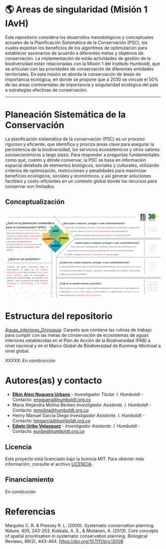 # 🌎 Areas de singularidad (Misión 1 IAvH)
Este repositorio considera los desarrollos metodológicos y conceptuales actuales de la Planificación Sistemática de la Conservación (PSC), los cuales explotan los beneficios de los algoritmos de optimización para establecer escenarios de acuerdo a diferentes metas y objetivos de conservación. La implementación de  estás actividades de gestión de la biodiversidad están relacionadas con la Misión 1 del Instituto Humboldt, que se articulan con las prioridades de conservación de diferentes entidades territoriales. En esta misión se aborda la conservación de áreas de importancia ecológica, en donde se propone que a 2030 se vincule el 50% de las áreas continentales de importancia y singularidad ecológica del país a estrategias efectivas de conservación.

---


# Planeación Sistemática de la Conservación
La planificación sistemática de la conservación (PSC) es un proceso riguroso y eficiente, que identifica y prioriza áreas clave para asegurar la persistencia de la biodiversidad, los servicios ecosistémicos y otros valores socioeconómicos a largo plazo. Para responder a preguntas fundamentales como qué, cuánto y dónde conservar, la PSC se basa en información espacial detallada de elementos biológicos, sociales y culturales, utilizando criterios de optimización, restricciones y penalidades para maximizar beneficios ecológicos, sociales y económicos, y así generar soluciones factibles y costo-eficientes en un contexto global donde los recursos para conservar son limitados.

## Conceptualización
![Image](https://github.com/PEM-Humboldt/singularidad-m1-2023/blob/cdf4b5036a599262749f7edb99a9bf3a53e4d255/Imagenes/Conceptualizacion_General.png)

# Estructura del repositorio

[Aguas_interiores_Orinoquia](https://github.com/PEM-Humboldt/singularidad-m1-2023/tree/c88a7442cbe2e1fe733ce57ca02ae923e7cce492/Aguas_interiores_Orinoquia): Carpeta que contiene las rutinas de trabajo para cumplir con las metas de conservación de ecosistemas de aguas interiores establecidas en el Plan de Acción de la Biodiversidad (PAB) a nivel nacional y en el Marco Global de Biodiversidad de Kunming-Montreal a nivel global.

XXXXX: En construcción


# Autores(as) y contacto
* **[Elkin Alexi Noguera Urbano](https://github.com/elkalexno)** - *Investigador Titular. I. Humboldt* -  Contacto: enoguera@humboldt.org.co
* Maria Alejandra Molina Berbeo  *Investigador Asistente. I. Humboldt* - Contacto: mmolina@humboldt.org.co 
* Henry Manuel Garcia Diego *Investigador Asistente. I. Humboldt* - Contacto: hmgarcia@humboldt.org.co 
* **[Edwin Uribe Velasquez](https://github.com/edwinuribeecobio)** - *Investigador Asistente. I. Humboldt* - Contacto: euribe@humboldt.org.co
## Licencia

Este proyecto está licenciado bajo la licencia MIT. Para obtener más información, consulte el archivo [LICENCIA](https://github.com/PEM-Humboldt/climate-vulnerability-index/blob/main/LICENSE). 

## Financiamiento

En construción

# Referencias
Margules C. R. & Pressey R. L. (2000). Systematic conservation planning. Nature, 405, 243-253.
Kukkala, A. S., & Moilanen, A. (2013). Core concepts of spatial prioritisation in systematic conservation planning. Biological Reviews, 88(2), 443-464. https://doi.org/10.1111/brv.12008




